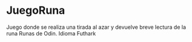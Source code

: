 # JuegoRuna
Juego donde se realiza una tirada al azar y devuelve  breve lectura de la runa
Runas de Odin. Idioma Futhark
